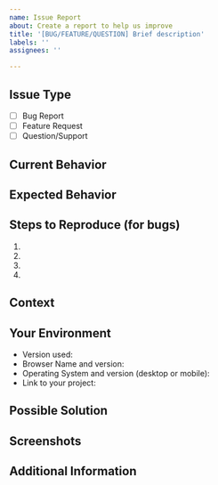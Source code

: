 ```yaml
---
name: Issue Report
about: Create a report to help us improve
title: '[BUG/FEATURE/QUESTION] Brief description'
labels: ''
assignees: ''

---
```


## Issue Type
<!-- Please check the one that applies to this issue using "x". -->
- [ ] Bug Report
- [ ] Feature Request
- [ ] Question/Support

## Current Behavior
<!-- Describe the current behavior that you are experiencing or the current state of the project. -->

## Expected Behavior
<!-- Describe what you expected to happen or how you expect the project to behave. -->

## Steps to Reproduce (for bugs)
<!-- Provide a link to a live example, or an unambiguous set of steps to reproduce this bug. -->
1.
2.
3.
4.

## Context
<!-- How has this issue affected you? What are you trying to accomplish? -->
<!-- Providing context helps us come up with a solution. -->

## Your Environment
<!-- Include as many relevant details about the environment you experienced the bug in -->
* Version used:
* Browser Name and version:
* Operating System and version (desktop or mobile):
* Link to your project:

## Possible Solution
<!-- Not obligatory, but suggest a fix/reason for the bug, -->
<!-- or ideas how to implement the addition or change. -->

## Screenshots
<!-- If applicable, add screenshots to help explain your problem. -->

## Additional Information
<!-- Add any other context about the problem here. -->
